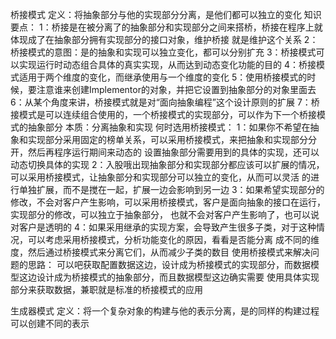 桥接模式
定义：将抽象部分与他的实现部分分离，是他们都可以独立的变化
知识要点：
   1：桥接是在被分离了的抽象部分和实现部分之间来搭桥，桥接在程序上就体现成了在抽象部分拥有实现部分的接口对象，维护桥接
   就是维护这个关系
   2：桥接模式的意图：是的抽象和实现可以独立变化，都可以分别扩充
   3：桥接模式可以实现运行时动态组合具体的真实实现，从而达到动态变化功能的目的
   4：桥接模式适用于两个维度的变化，而继承使用与一个维度的变化
   5：使用桥接模式的时候，要注意谁来创建Implementor的对象，并把它设置到抽象部分的对象里面去
   6：从某个角度来讲，桥接模式就是对“面向抽象编程”这个设计原则的扩展
   7：桥接模式是可以连续组合使用的，一个桥接模式的实现部分，可以作为下一个桥接模式的抽象部分
本质：分离抽象和实现
何时选用桥接模式：
   1：如果你不希望在抽象和实现部分采用固定的榜单关系，可以采用桥接模式，来把抽象和实现部分分开，然后再程序运行期间来动态的
   设置抽象部分需要用到的具体的实现，还可以动态切换具体的实现
   2：入股哦出现抽象部分和实现部分都应该可以扩展的情况，可以采用桥接模式，让抽象部分和实现部分可以独立的变化，从而可以灵活
   的进行单独扩展，而不是搅在一起，扩展一边会影响到另一边
   3：如果希望实现部分的修改，不会对客户产生影响，可以采用桥接模式，客户是面向抽象的接口在运行，实现部分的修改，可以独立于抽象部分，
   也就不会对客户产生影响了，也可以说对客户是透明的
   4：如果采用继承的实现方案，会导致产生很多子类，对于这种情况，可以考虑采用桥接模式，分析功能变化的原因，看看是否能分离
   成不同的维度，然后通过桥接模式来分离它们，从而减少子类的数目
使用桥接模式来解决问题的思路：
        可以吧获取配置数据这边，设计成为桥接模式的实现部分，而数据模型这边设计成为桥接模式的抽象部分，而且数据模型这边确实需要
        使用具体实现部分来获取数据，兼职就是标准的桥接模式的应用


生成器模式
定义：将一个复杂对象的构建与他的表示分离，是的同样的构建过程可以创建不同的表示